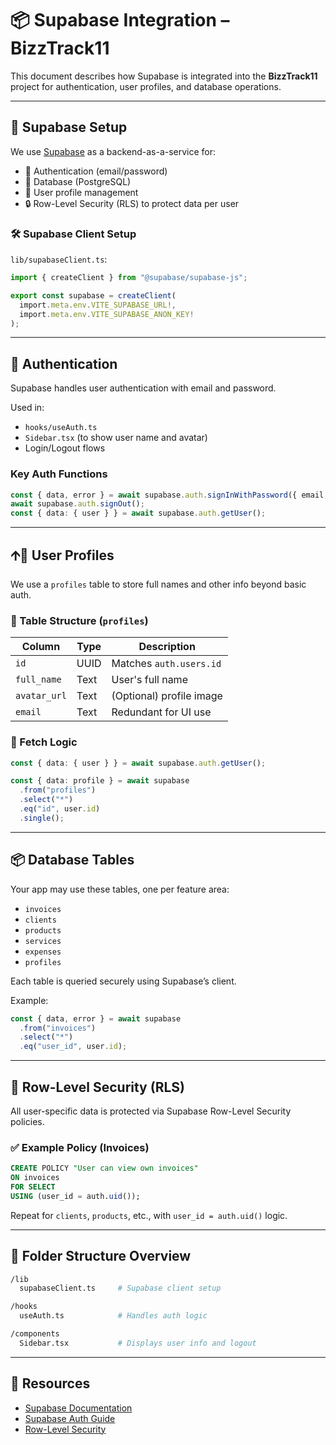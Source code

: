 # 📦 Supabase Integration – BizzTrack11

This document describes how Supabase is integrated into the **BizzTrack11** project for authentication, user profiles, and database operations.

---

## 🔧 Supabase Setup

We use [Supabase](https://supabase.com/) as a backend-as-a-service for:

* 🔐 Authentication (email/password)
* 🧠 Database (PostgreSQL)
* 👥 User profile management
* 🔒 Row-Level Security (RLS) to protect data per user


### 🛠️ Supabase Client Setup

`lib/supabaseClient.ts`:

```ts
import { createClient } from "@supabase/supabase-js";

export const supabase = createClient(
  import.meta.env.VITE_SUPABASE_URL!,
  import.meta.env.VITE_SUPABASE_ANON_KEY!
);
```

---

## 👥 Authentication

Supabase handles user authentication with email and password.

Used in:

* `hooks/useAuth.ts`
* `Sidebar.tsx` (to show user name and avatar)
* Login/Logout flows

### Key Auth Functions

```ts
const { data, error } = await supabase.auth.signInWithPassword({ email, password });
await supabase.auth.signOut();
const { data: { user } } = await supabase.auth.getUser();
```

---

## 🡩‍💼 User Profiles

We use a `profiles` table to store full names and other info beyond basic auth.

### 🔢 Table Structure (`profiles`)

| Column       | Type | Description              |
| ------------ | ---- | ------------------------ |
| `id`         | UUID | Matches `auth.users.id`  |
| `full_name`  | Text | User's full name         |
| `avatar_url` | Text | (Optional) profile image |
| `email`      | Text | Redundant for UI use     |

### 🚀 Fetch Logic

```ts
const { data: { user } } = await supabase.auth.getUser();

const { data: profile } = await supabase
  .from("profiles")
  .select("*")
  .eq("id", user.id)
  .single();
```

---

## 📦 Database Tables

Your app may use these tables, one per feature area:

* `invoices`
* `clients`
* `products`
* `services`
* `expenses`
* `profiles`

Each table is queried securely using Supabase’s client.

Example:

```ts
const { data, error } = await supabase
  .from("invoices")
  .select("*")
  .eq("user_id", user.id);
```

---

## 🔐 Row-Level Security (RLS)

All user-specific data is protected via Supabase Row-Level Security policies.

### ✅ Example Policy (Invoices)

```sql
CREATE POLICY "User can view own invoices"
ON invoices
FOR SELECT
USING (user_id = auth.uid());
```

Repeat for `clients`, `products`, etc., with `user_id = auth.uid()` logic.

---

## 🧪 Folder Structure Overview

```bash
/lib
  supabaseClient.ts     # Supabase client setup

/hooks
  useAuth.ts            # Handles auth logic

/components
  Sidebar.tsx           # Displays user info and logout
```

---

## 🧬 Resources

* [Supabase Documentation](https://supabase.com/docs)
* [Supabase Auth Guide](https://supabase.com/docs/guides/auth)
* [Row-Level Security](https://supabase.com/docs/learn/auth-deep-dive/auth-row-level-security)

```
```
